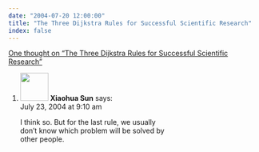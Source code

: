```yaml
---
date: "2004-07-20 12:00:00"
title: "The Three Dijkstra Rules for Successful Scientific Research"
index: false
---
```


[One thought on &ldquo;The Three Dijkstra Rules for Successful Scientific Research&rdquo;](/lemire/blog/2004/07-20-the-three-dijkstra-rules-for-successful-scientific-research)

<ol class="comment-list">
<li id="comment-119" class="comment even thread-even depth-1">
<div class="comment-author vcard">
<img alt src="https://secure.gravatar.com/avatar/d206c229fcd61bf425fdd08db2582d31?s=56&#038;d=mm&#038;r=g" srcset="https://secure.gravatar.com/avatar/d206c229fcd61bf425fdd08db2582d31?s=112&#038;d=mm&#038;r=g 2x" class="avatar avatar-56 photo" height="56" width="56" decoding="async" /> <b class="fn">Xiaohua Sun</b> <span class="says">says:</span> </div>
<div class="comment-metadata"><time datetime="2004-07-23T09:10:20+00:00">July 23, 2004 at 9:10 am</time></a> </div>
<div class="comment-content">
<p>I think so. But for the last rule, we usually<br/>
don&rsquo;t know which problem will be solved by<br/>
other people.</p>
</div>
</li>
</ol>
